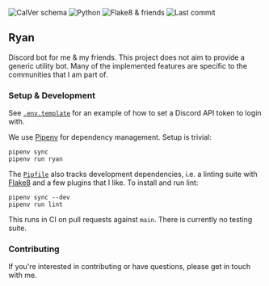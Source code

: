 ![CalVer schema](https://img.shields.io/badge/CalVer-YY.MINOR-blue?style=flat-square)
![Python](https://img.shields.io/github/pipenv/locked/python-version/kwzrd/ryan?label=Python&style=flat-square)
![Flake8 & friends](https://img.shields.io/github/workflow/status/kwzrd/ryan/Flake8%20&%20friends?label=Flake8%20%26%20friends&style=flat-square)
![Last commit](https://img.shields.io/github/last-commit/kwzrd/ryan/main?label=Last%20commit&style=flat-square)

## Ryan

Discord bot for me & my friends. This project does not aim to provide a generic utility bot. Many of the implemented features are specific to the communities that I am part of.

### Setup & Development

See [`.env.template`](.env.template) for an example of how to set a Discord API token to login with.

We use [Pipenv](https://github.com/pypa/pipenv) for dependency management. Setup is trivial:

```
pipenv sync
pipenv run ryan
```

The [`Pipfile`](Pipfile) also tracks development dependencies, i.e. a linting suite with [Flake8](https://pypi.org/project/flake8/) and a few plugins that I like. To install and run lint:

```
pipenv sync --dev
pipenv run lint
```

This runs in CI on pull requests against `main`. There is currently no testing suite.

### Contributing

If you're interested in contributing or have questions, please get in touch with me.
